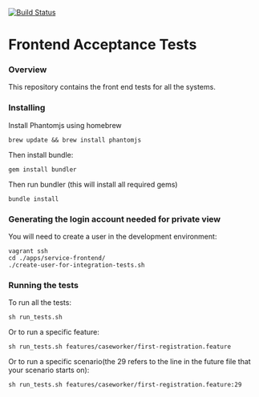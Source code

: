 [![Build Status](https://travis-ci.org/LandRegistry/acceptance-tests.svg)](https://travis-ci.org/LandRegistry/acceptance-tests)

Frontend Acceptance Tests
===============

### Overview

This repository contains the front end tests for all the systems.

### Installing

Install Phantomjs using homebrew

```
brew update && brew install phantomjs
```

Then install bundle:

```
gem install bundler
```

Then run bundler (this will install all required gems)

```
bundle install
```
### Generating the login account needed for private view

You will need to create a user in the development environment:
```
vagrant ssh
cd ./apps/service-frontend/
./create-user-for-integration-tests.sh
```

### Running the tests

To run all the tests:

```
sh run_tests.sh
```

Or to run a specific feature:

```
sh run_tests.sh features/caseworker/first-registration.feature
```

Or to run a specific scenario(the 29 refers to the line in the future file that your scenario starts on):

```
sh run_tests.sh features/caseworker/first-registration.feature:29
```

